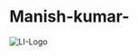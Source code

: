 # Manish-kumar-

![LI-Logo](https://user-images.githubusercontent.com/37763863/120241867-463e7480-c281-11eb-95fa-3a7b4d60e3e1.png)
